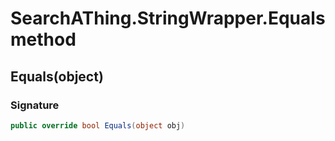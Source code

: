 # SearchAThing.StringWrapper.Equals method
## Equals(object)
### Signature
```csharp
public override bool Equals(object obj)
```
